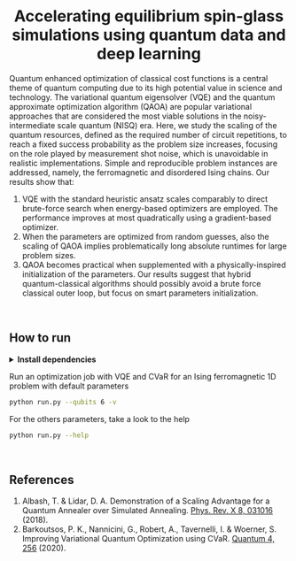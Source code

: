 <div align="center">

# Accelerating equilibrium spin-glass simulations using quantum data and deep learning

[comment]: <![Paper](http://img.shields.io/badge/paper-arxiv.1001.2234-B31B1B.svg)](https://www.nature.com/articles/nature14539)>
[comment]: <[![Conference](http://img.shields.io/badge/AnyConference-year-4b44ce.svg)](https://papers.nips.cc/paper/2020)>

</div>

Quantum enhanced optimization of classical cost functions is a central theme of quantum computing due to its high potential value in science and technology.
The variational quantum eigensolver (VQE) and the quantum approximate optimization algorithm (QAOA) are popular variational approaches that are considered the most viable solutions in the noisy-intermediate scale quantum (NISQ) era.
Here, we study the scaling of the quantum resources, defined as the required number of circuit repetitions, to reach a fixed success probability as the problem size increases, focusing on the role played by measurement shot noise, which is unavoidable in realistic implementations.
Simple and reproducible problem instances are addressed, namely, the ferromagnetic and disordered Ising chains. 
Our results show that: 
1. VQE with the standard heuristic ansatz scales comparably to direct brute-force search when energy-based optimizers are employed. The performance improves at most quadratically using a gradient-based optimizer.
2. When the parameters are optimized from random guesses, also the scaling of QAOA implies problematically long absolute runtimes for large problem sizes.
3. QAOA becomes practical when supplemented with a physically-inspired initialization of the parameters.
Our results suggest that hybrid quantum-classical algorithms should possibly avoid a brute force classical outer loop, but focus on smart parameters initialization.

<br>

## How to run

<details>
<summary><b>Install dependencies</b></summary>

```bash
# clone project
git clone https://github.com/gscriva/cvar-opt
cd cvar-opt

# [OPTIONAL] create conda environment
conda create -n myenv python=3.10
conda activate myenv

# install requirements
pip install -r requirements.txt
```
</details>

Run an optimization job with VQE and CVaR for an Ising ferromagnetic 1D problem with default parameters
```bash
python run.py --qubits 6 -v
```

For the others parameters, take a look to the help
```bash
python run.py --help
```

<br>


## References

1. Albash, T. & Lidar, D. A. Demonstration of a Scaling Advantage for a Quantum Annealer over Simulated Annealing. [Phys. Rev. X 8, 031016](https://doi.org/10.1103/PhysRevX.8.031016) (2018).
2. Barkoutsos, P. K., Nannicini, G., Robert, A., Tavernelli, I. & Woerner, S. Improving Variational Quantum Optimization using CVaR. [Quantum 4, 256](https://doi.org/10.22331/q-2020-04-20-256) (2020).

<br>
